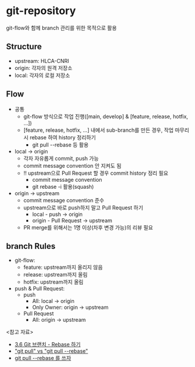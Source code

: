 # git-repository

git-flow와 함께 branch 관리를 위한 목적으로 활용

## Structure

- upstream: HLCA-CNRI
- origin: 각자의 원격 저장소
- local: 각자의 로컬 저장소

## Flow

- 공통
  - git-flow 방식으로 작업 진행([main, develop] & [feature, release, hotfix, ...])
  - [feature, release, hotfix, ...] 내에서 sub-branch를 만든 경우, 작업 마무리 시 rebase 하여 history 정리하기
    - git pull --rebase 등 활용
- local -> origin
  - 각자 자유롭게 commit, push 가능
  - commit message convention 안 지켜도 됨
  - !! upstream으로 Pull Request 할 경우 commit history 정리 필요
    - commit message convention
    - git rebase -i 활용(squash)
- origin -> upstream
  - commit message convention 준수
  - upstream으로 바로 push하지 말고 Pull Request 하기
    - local - push -> origin
    - origin - Pull Request -> upstream
  - PR merge를 위해서는 1명 이상(차후 변경 가능)의 리뷰 필요

## branch Rules

- git-flow:
  - feature: upstream까지 올리지 않음
  - release: upstream까지 올림
  - hotfix: upstream까지 올림
- push & Pull Request:
  - push
    - All: local -> origin
    - Only Owner: origin -> upstream
  - Pull Request
    - All: origin -> upstream

<참고 자료>

- [3.6 Git 브랜치 - Rebase 하기](https://git-scm.com/book/ko/v2/Git-%EB%B8%8C%EB%9E%9C%EC%B9%98-Rebase-%ED%95%98%EA%B8%B0)
- ["git pull" vs "git pull --rebase"](https://jasonspace.tistory.com/11)
- [git pull --rebase 를 쓰자](https://jusths.tistory.com/60)
